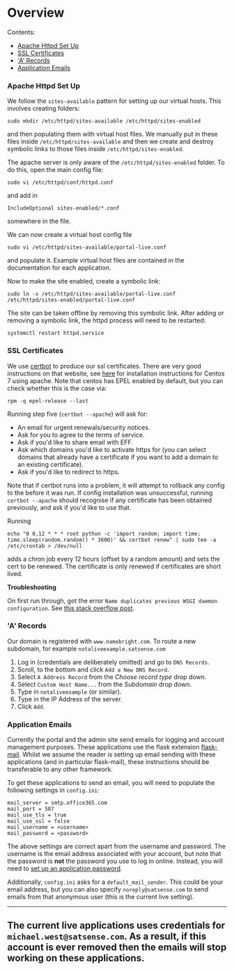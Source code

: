 # Overview

Contents:

* [Apache Httpd Set Up](#ssl-certificates)
* [SSL Certificates](#ssl-certificates)
* ['A' Records](#a-records)
* [Application Emails](#application-emails)

### Apache Httpd Set Up

We follow the `sites-available` pattern for setting up our virtual hosts.  This involves creating folders:

```
sudo mkdir /etc/httpd/sites-available /etc/httpd/sites-enabled
```

and then populating them with virtual host files.  We manually put in these files inside `/etc/httpd/sites-available`
and then we create and destroy symbolic links to those files inside `/etc/httpd/sites-enabled`.  

The apache server is only aware of the `/etc/httpd/sites-enabled` folder. To do this, open the main config file:

```
sudo vi /etc/httpd/conf/httpd.conf
```

and add in
```
IncludeOptional sites-enabled/*.conf
```

somewhere in the file.

We can now create a virtual host config file
```
sudo vi /etc/httpd/sites-available/portal-live.conf
```
and populate it. Example virtual host files are contained in the documentation for each application.

Now to make the site enabled, create a symbolic link:
```
sudo ln -s /etc/httpd/sites-available/portal-live.conf /etc/httpd/sites-enabled/portal-live.conf
```

The site can be taken offline by removing this symbolic link. After adding or removing a symbolic link, the httpd 
process will need to be restarted:
```
systemctl restart httpd.service
```

### SSL Certificates

We use [certbot](https://certbot.eff.org/) to produce our ssl certificates.  There are very good instructions on that 
website, see [here](https://certbot.eff.org/lets-encrypt/centosrhel7-apache) for installation instructions for Centos 7 
using apache.  Note that centos has EPEL enabled by default, but you can check whether this is the case via:
```
rpm -q epel-release --last
```

Running step five (`certbot --apache`) will ask for:
* An email for urgent renewals/security notices.
* Ask for you to agree to the terms of service.
* Ask if you'd like to share email with EFF.
* Ask which domains you'd like to activate https for (you can select domains that already have a certificate if you want to add a domain to an existing certificate).
* Ask if you'd like to redirect to https.

Note that if certbot runs into a problem, it will attempt to rollback any config to the before it was run.  If config installation was unsuccessful, running `certbot --apache` should recognise if any certificate has been obtained previously, and ask if you'd like to use that.

Running 
```
echo "0 0,12 * * * root python -c 'import random; import time; time.sleep(random.random() * 3600)' && certbot renew" | sudo tee -a /etc/crontab > /dev/null
```
adds a chron job every 12 hours (offset by a random amount) and sets the cert to be renewed.  The certificate is only 
renewed if certificates are short lived.

**Troubleshooting**

On first run through, got the error `Name duplicates previous WSGI daemon configuration`. See 
[this stack overflow post](https://stackoverflow.com/questions/47803081/certbot-apache-error-name-duplicates-previous-wsgi-daemon-definition).

### 'A' Records 

Our domain is registered with `www.namebright.com`.  To route a new subdomain, for example 
`notaliveexample.satsense.com`
1.  Log in (credentials are deliberately omitted) and go to `DNS Records`. 
2.  Scroll, to the bottom and click `Add a New DNS Record`. 
3.  Select `A Address Record` from the *Choose record type* drop down.
4.  Select `Custom Host Name...` from the *Subdomain* drop down.
5.  Type in `notaliveexample` (or similar).
6.  Type in the IP Address of the server.
7.  Click `Add`.

### Application Emails

Currently the portal and the admin site send emails for logging and account management purposes.  These 
applications use the flask extension [flask-mail](https://pythonhosted.org/flask-mail/). Whilst we assume the reader
is setting up email sending with these applications (and in particular flask-mail), these instructions should be
transferable to any other framework.

To get these applications to send an email, you will need to populate the following settings in `config.ini`:

```
mail_server = smtp.office365.com
mail_port = 587
mail_use_tls = true
mail_use_ssl = false
mail_username = <username>
mail_password = <password>
```

The above settings are correct apart from the username and password.  The username is the email address associated with
your account, but note that the password is **not** the password you use to log in online.  Instead, you will need to 
[set up an application password](https://docs.microsoft.com/en-gb/azure/active-directory/user-help/multi-factor-authentication-end-user-app-passwords).

Additionally, `config.ini` asks for a `default_mail_sender`.  This could be your email address, but you can also specify 
`noreply@satsense.com` to send emails from that anonymous user (this is the current live setting).
 

------
**The current live applications uses credentials for `michael.west@satsense.com`.  As a result, if this account is ever
removed then the emails will stop working on these applications.**
------
